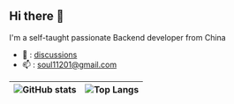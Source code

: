 ## Hi there 👋

I'm a self-taught passionate Backend developer from China

- 💬 : [discussions](https://github.com/noname007/noname007/discussions)
- 📫 : soul11201@gmail.com

<!---
Here are some ideas to get you started:

- 🔭 I’m currently working on ...
- 🌱 I’m currently learning ...
- 👯 I’m looking to collaborate on ...
- 🤔 I’m looking for help with ...

- 😄 Pronouns: ...
- ⚡ Fun fact: ...
--->

|![GitHub stats](https://github-readme-stats.vercel.app/api?username=noname007&show_icons=true&theme=transparent)|![Top Langs](https://github-readme-stats.vercel.app/api/top-langs/?username=noname007&layout=compact)|
|---|---|
